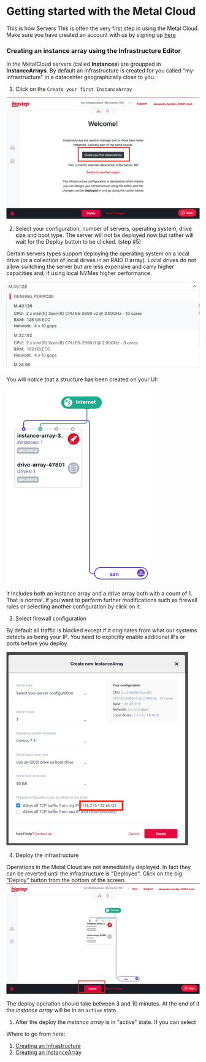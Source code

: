 # Getting started with the Metal Cloud

This is how Servers This is often the very first step in using the Metal Cloud.
Make sure you have created an account with us by signing up [here](http://bigstep.com)

### Creating an instance array using the Infrastructure Editor

In the MetalCloud servers (called **Instances**) are groupped in **InstanceArrays**. By default an infrastructure is created for you called "my-infrastructure" in a datacenter geographically close to you.

1. Click on the `Create your first InstanceArray`

![](/assets/guides/getting_started3.png)

2. Select your configuration, number of servers, operating system, drive size and boot type. The server will not be deployed now but rather will wait for the Deploy button to be clicked. (step #5)

Certain servers types support deploying the operating system on a local drive (or a collection of local drives in an RAID 0 array). Local drives do not allow switching the server but are less expensive and carry higher capacities and, if using local NVMes higher performance.

![](/assets/guides/getting_started5.png)

You will notice that a structure has been created on your UI:

![](/assets/guides/getting_started7.png)

it Includes both an instance array and a drive array both with a count of 1. That is normal. If you want to perform further modifications such as firewall rules or selecting another configuration by click on it.

3. Select firewall configuration

By default all traffic is blocked except if it originates from what our systems detects as being your IP. You need to explicitly enable additional IPs or ports before you deploy.

![](/assets/guides/getting_started41.png)

4. Deploy the infrastructure

Operations in the Metal Cloud are not immediatelly deployed. In fact they can be reverted until the infrastructure is "Deployed".
Click on the big "Deploy" button from the bottom of the screen.
![](/assets/guides/getting_started61.png)

The deploy operation should take between 3 and 10 minutes. At the end of it the *instance array* will be in an `active` state.

5. After the deploy the *instance array* is in "active" state. If you can select 

Where to go from here:

1. [Creating an Infrastructure](/guides/creating_an_infrastructure)
2. [Creating an InstanceArray](/guides/creating_an_instance_array)
